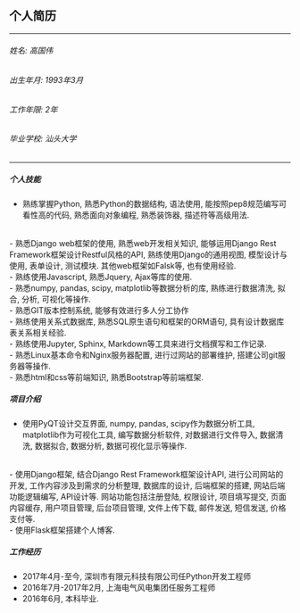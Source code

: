 ## 个人简历

--------------------

###### 姓名: 高国伟
###### 出生年月: 1993年3月
###### 工作年限: 2年
###### 毕业学校: 汕头大学

----------

##### 个人技能

- 熟练掌握Python, 熟悉Python的数据结构, 语法使用, 能按照pep8规范编写可看性高的代码, 熟悉面向对象编程, 熟悉装饰器, 描述符等高级用法.
<br/>
- 熟悉Django web框架的使用, 熟悉web开发相关知识, 能够运用Django Rest Framework框架设计Restful风格的API, 熟练使用Django的通用视图, 模型设计与使用, 表单设计, 测试模块. 其他web框架如Falsk等, 也有使用经验.
<br/>
- 熟练使用Javascript, 熟悉Jquery, Ajax等库的使用.
<br/>
- 熟悉numpy, pandas, scipy, matplotlib等数据分析的库, 熟练进行数据清洗, 拟合, 分析, 可视化等操作.
<br/>
- 熟悉GIT版本控制系统, 能够有效进行多人分工协作
<br/>
- 熟练使用关系式数据库, 熟悉SQL原生语句和框架的ORM语句, 具有设计数据库表关系相关经验.
<br/>
- 熟练使用Jupyter, Sphinx, Markdown等工具来进行文档撰写和工作记录.
<br/>
- 熟悉Linux基本命令和Nginx服务器配置, 进行过网站的部署维护, 搭建公司git服务器等操作.
<br/>
- 熟悉html和css等前端知识, 熟悉Bootstrap等前端框架.

##### 项目介绍

- 使用PyQT设计交互界面, numpy, pandas, scipy作为数据分析工具, matplotlib作为可视化工具, 编写数据分析软件, 对数据进行文件导入, 数据清洗, 数据拟合, 数据分析, 数据可视化显示等操作.
<br/>
- 使用Django框架, 结合Django Rest Framework框架设计API, 进行公司网站的开发, 工作内容涉及到需求的分析整理, 数据库的设计, 后端框架的搭建, 网站后端功能逻辑编写, API设计等. 网站功能包括注册登陆, 权限设计, 项目填写提交, 页面内容缓存, 用户项目管理, 后台项目管理, 文件上传下载, 邮件发送, 短信发送, 价格支付等.
<br/>
- 使用Flask框架搭建个人博客.


##### 工作经历

- 2017年4月-至今, 深圳市有限元科技有限公司任Python开发工程师
- 2016年7月-2017年2月, 上海电气风电集团任服务工程师
- 2016年6月, 本科毕业.
